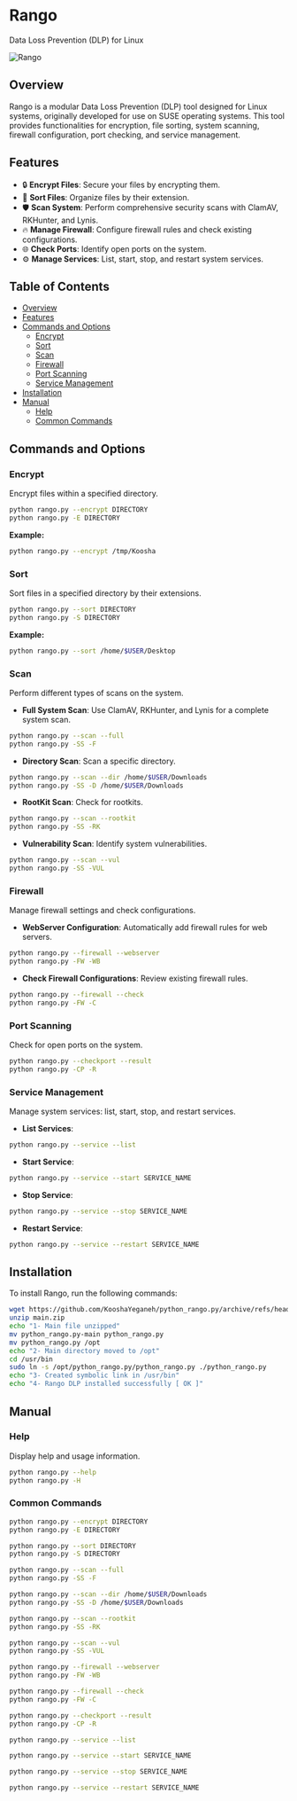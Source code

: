 # Rango

Data Loss Prevention (DLP) for Linux

![Rango](./static/python_rango.py3.jpg)

## Overview

Rango is a modular Data Loss Prevention (DLP) tool designed for Linux systems, originally developed for use on SUSE operating systems. This tool provides functionalities for encryption, file sorting, system scanning, firewall configuration, port checking, and service management.

## Features

- 🔒 **Encrypt Files**: Secure your files by encrypting them.
- 📁 **Sort Files**: Organize files by their extension.
- 🛡️ **Scan System**: Perform comprehensive security scans with ClamAV, RKHunter, and Lynis.
- 🔥 **Manage Firewall**: Configure firewall rules and check existing configurations.
- 🌐 **Check Ports**: Identify open ports on the system.
- ⚙️ **Manage Services**: List, start, stop, and restart system services.

## Table of Contents

- [Overview](#overview)
- [Features](#features)
- [Commands and Options](#commands-and-options)
  - [Encrypt](#encrypt)
  - [Sort](#sort)
  - [Scan](#scan)
  - [Firewall](#firewall)
  - [Port Scanning](#port-scanning)
  - [Service Management](#service-management)
- [Installation](#installation)
- [Manual](#manual)
  - [Help](#help)
  - [Common Commands](#common-commands)

## Commands and Options

### Encrypt

Encrypt files within a specified directory.

```bash
python rango.py --encrypt DIRECTORY
python rango.py -E DIRECTORY
```

**Example:**

```bash
python rango.py --encrypt /tmp/Koosha
```

### Sort

Sort files in a specified directory by their extensions.

```bash
python rango.py --sort DIRECTORY
python rango.py -S DIRECTORY
```

**Example:**

```bash
python rango.py --sort /home/$USER/Desktop
```

### Scan

Perform different types of scans on the system.

- **Full System Scan**: Use ClamAV, RKHunter, and Lynis for a complete system scan.

```bash
python rango.py --scan --full
python rango.py -SS -F
```

- **Directory Scan**: Scan a specific directory.

```bash
python rango.py --scan --dir /home/$USER/Downloads
python rango.py -SS -D /home/$USER/Downloads
```

- **RootKit Scan**: Check for rootkits.

```bash
python rango.py --scan --rootkit
python rango.py -SS -RK
```

- **Vulnerability Scan**: Identify system vulnerabilities.

```bash
python rango.py --scan --vul
python rango.py -SS -VUL
```

### Firewall

Manage firewall settings and check configurations.

- **WebServer Configuration**: Automatically add firewall rules for web servers.

```bash
python rango.py --firewall --webserver
python rango.py -FW -WB
```

- **Check Firewall Configurations**: Review existing firewall rules.

```bash
python rango.py --firewall --check
python rango.py -FW -C
```

### Port Scanning

Check for open ports on the system.

```bash
python rango.py --checkport --result
python rango.py -CP -R
```

### Service Management

Manage system services: list, start, stop, and restart services.

- **List Services**:

```bash
python rango.py --service --list
```

- **Start Service**:

```bash
python rango.py --service --start SERVICE_NAME
```

- **Stop Service**:

```bash
python rango.py --service --stop SERVICE_NAME
```

- **Restart Service**:

```bash
python rango.py --service --restart SERVICE_NAME
```

## Installation

To install Rango, run the following commands:

```bash
wget https://github.com/KooshaYeganeh/python_rango.py/archive/refs/heads/main.zip
unzip main.zip
echo "1- Main file unzipped"
mv python_rango.py-main python_rango.py
mv python_rango.py /opt
echo "2- Main directory moved to /opt"
cd /usr/bin
sudo ln -s /opt/python_rango.py/python_rango.py ./python_rango.py
echo "3- Created symbolic link in /usr/bin"
echo "4- Rango DLP installed successfully [ OK ]"
```

## Manual

### Help

Display help and usage information.

```bash
python rango.py --help
python rango.py -H
```

### Common Commands

```bash
python rango.py --encrypt DIRECTORY
python rango.py -E DIRECTORY

python rango.py --sort DIRECTORY
python rango.py -S DIRECTORY

python rango.py --scan --full
python rango.py -SS -F

python rango.py --scan --dir /home/$USER/Downloads
python rango.py -SS -D /home/$USER/Downloads

python rango.py --scan --rootkit
python rango.py -SS -RK

python rango.py --scan --vul
python rango.py -SS -VUL

python rango.py --firewall --webserver
python rango.py -FW -WB

python rango.py --firewall --check
python rango.py -FW -C

python rango.py --checkport --result
python rango.py -CP -R

python rango.py --service --list

python rango.py --service --start SERVICE_NAME

python rango.py --service --stop SERVICE_NAME

python rango.py --service --restart SERVICE_NAME
```


